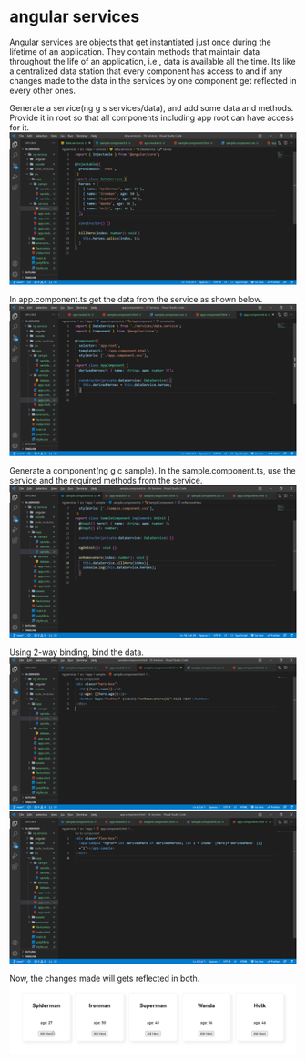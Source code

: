 # angular services

Angular services are objects that get instantiated just once during the lifetime of an application. They contain methods that maintain data throughout the life of an application, i.e., data is available all the time.
Its like a centralized data station that every component has access to and if any changes made to the data in the services by one component get reflected in every other ones.

Generate a service(ng g s services/data), and add some data and methods. Provide it in root so that all components including app root can have access for it.
![](Screenshots/img1.png)

In app.component.ts get the data from the service as shown below.
![](Screenshots/img2.png)

Generate a component(ng g c sample). In the sample.component.ts, use the service and the required methods from the service.
![](Screenshots/img3.png)

Using 2-way binding, bind the data.
![](Screenshots/img4.png)
![](Screenshots/img5.png)

Now, the changes made will gets reflected in both.
![](Screenshots/servicesgif.gif)